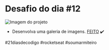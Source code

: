 # Desafio do dia #12

![Imagem do projeto](./images/resultado/Desafio-12.gif)

+ Desenvolva uma galeria de imagens.  <a href="https://lucyanovidio.github.io/desafio-21-dias-codigo-rocketseat/dia-12">FEITO</a> ✔️

#21diasdecodigo #rocketseat #soumarmiteiro
